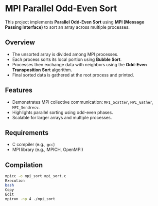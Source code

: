 # MPI Parallel Odd-Even Sort

This project implements **Parallel Odd-Even Sort** using **MPI (Message Passing Interface)** to sort an array across multiple processes.

## Overview

- The unsorted array is divided among MPI processes.
- Each process sorts its local portion using **Bubble Sort**.
- Processes then exchange data with neighbors using the **Odd-Even Transposition Sort** algorithm.
- Final sorted data is gathered at the root process and printed.

## Features

- Demonstrates MPI collective communication: `MPI_Scatter`, `MPI_Gather`, `MPI_Sendrecv`.
- Highlights parallel sorting using odd-even phases.
- Scalable for larger arrays and multiple processes.

## Requirements

- C compiler (e.g., `gcc`)
- MPI library (e.g., MPICH, OpenMPI)

## Compilation

```bash
mpicc -o mpi_sort mpi_sort.c
Execution
bash
Copy
Edit
mpirun -np 4 ./mpi_sort
